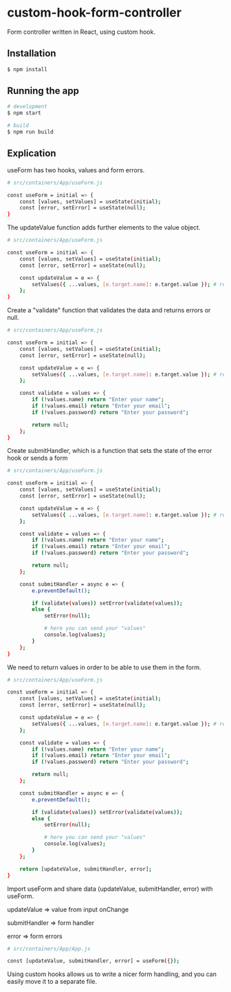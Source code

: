 # custom-hook-form-controller

Form controller written in React, using custom hook.

## Installation

```bash
$ npm install
```

## Running the app

```bash
# development
$ npm start

# build
$ npm run build
```

## Explication

<p>useForm has two hooks, values and form errors.</p>

```bash
# src/containers/App/useForm.js

const useForm = initial => {
    const [values, setValues] = useState(initial);
    const [error, setError] = useState(null);
}
```

<p>The updateValue function adds further elements to the value object.</p>

```bash
# src/containers/App/useForm.js

const useForm = initial => {
    const [values, setValues] = useState(initial);
    const [error, setError] = useState(null);

    const updateValue = e => {
        setValues({ ...values, [e.target.name]: e.target.value }); # result: { inputName: value }
    };
}
```

<p>Create a "validate" function that validates the data and returns errors or null.</p>

```bash
# src/containers/App/useForm.js

const useForm = initial => {
    const [values, setValues] = useState(initial);
    const [error, setError] = useState(null);

    const updateValue = e => {
        setValues({ ...values, [e.target.name]: e.target.value }); # result: { inputName: value }
    };

    const validate = values => {
        if (!values.name) return "Enter your name";
        if (!values.email) return "Enter your email";
        if (!values.password) return "Enter your password";

        return null;
    };
}
```

<p>Create submitHandler, which is a function that sets the state of the error hook or sends a form</p>

```bash
# src/containers/App/useForm.js

const useForm = initial => {
    const [values, setValues] = useState(initial);
    const [error, setError] = useState(null);

    const updateValue = e => {
        setValues({ ...values, [e.target.name]: e.target.value }); # result: { inputName: value }
    };

    const validate = values => {
        if (!values.name) return "Enter your name";
        if (!values.email) return "Enter your email";
        if (!values.password) return "Enter your password";

        return null;
    };

    const submitHandler = async e => {
        e.preventDefault();

        if (validate(values)) setError(validate(values));
        else {
            setError(null);

            # here you can send your "values"
            console.log(values);
        }
    };
}
```

<p>We need to return values in order to be able to use them in the form.</p>

```bash
# src/containers/App/useForm.js

const useForm = initial => {
    const [values, setValues] = useState(initial);
    const [error, setError] = useState(null);

    const updateValue = e => {
        setValues({ ...values, [e.target.name]: e.target.value }); # result: { inputName: value }
    };

    const validate = values => {
        if (!values.name) return "Enter your name";
        if (!values.email) return "Enter your email";
        if (!values.password) return "Enter your password";

        return null;
    };

    const submitHandler = async e => {
        e.preventDefault();

        if (validate(values)) setError(validate(values));
        else {
            setError(null);

            # here you can send your "values"
            console.log(values);
        }
    };

    return [updateValue, submitHandler, error];
}
```

<p>Import useForm and share data (updateValue, submitHandler, error) with useForm.</p>
<p>updateValue => value from input onChange</p>
<p>submitHandler => form handler</p>
<p>error => form errors</p>

```bash
# src/containers/App/App.js

const [updateValue, submitHandler, error] = useForm({});
```

<p>Using custom hooks allows us to write a nicer form handling, and you can easily move it to a separate file.</p>
